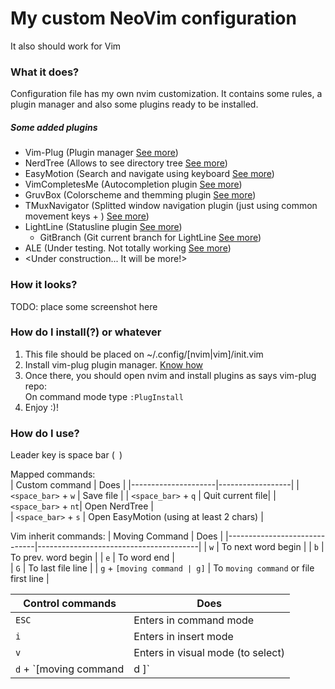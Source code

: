 # My custom NeoVim configuration   
It also should work for Vim    
    
### What it does?
Configuration file has my own nvim customization. It contains some rules, a plugin manager and also some plugins ready to be installed.
   
##### Some added plugins
 - Vim-Plug (Plugin manager [See more](https://github.com/junegunn/vim-plug))  
 - NerdTree (Allows to see directory tree [See more](https://github.com/scrooloose/nerdtree-git-plugin))   
 - EasyMotion (Search and navigate using keyboard [See more](https://github.com/easymotion/vim-easymotion))
 - VimCompletesMe (Autocompletion plugin [See more](https://github.com/ackyshake/VimCompletesMe))
 - GruvBox (Colorscheme and themming plugin [See more](https://github.com/morhetz/gruvbox))
 - TMuxNavigator (Splitted window navigation plugin (just using common movement keys + <CTRL>) [See more](https://github.com/christoomey/vim-tmux-navigator))
 - LightLine (Statusline plugin [See more](https://github.com/itchyny/lightline.vim))
   - GitBranch (Git current branch for LightLine [See more](https://github.com/itchyny/vim-gitbranch))
 - ALE (Under testing. Not totally working [See more](https://github.com/dense-analysis/ale))
 - <Under construction... It will be more!>    

### How it looks?
TODO: place some screenshot here    
      
### How do I install(?) or whatever
 1. This file should be placed on ~/.config/[nvim|vim]/init.vim   
 2. Install vim-plug plugin manager. [Know how](https://github.com/junegunn/vim-plug)   
 3. Once there, you should open nvim and install plugins as says vim-plug repo:   
 On command mode type `:PlugInstall`
 4. Enjoy :)!
     
### How do I use?   
Leader key is space bar (` `)    
     
Mapped commands:     
| Custom command      | Does             |
|---------------------|------------------|
| `<space_bar>` + `w` | Save file        |
| `<space_bar>` + `q` | Quit current file|
| `<space_bar>` + `nt`| Open NerdTree    |  
| `<space_bar>` + `s` | Open EasyMotion (using at least 2 chars)  |
     
Vim inherit commands:
| Moving Command               | Does                                   |
|------------------------------|----------------------------------------|
| `w`                          | To next word begin                     |
| `b`                          | To prev. word begin                    |
| `e`                          | To word end                            |  
| `G`                          | To last file line                      |
| `g` + `[moving command | g]` | To `moving command` or file first line |
       
| Control commands              | Does                                                     |
|-------------------------------|----------------------------------------------------------|
| `ESC`                         | Enters in command mode                                   |
| `i`                           | Enters in insert mode                                    |
| `v`                           | Enters in visual mode (to select)                        |
| `d` + `[moving command | d ]` | Deletes from cursor to `moving command` or complete line |   
   
